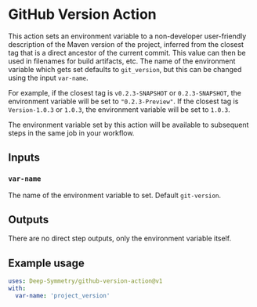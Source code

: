 # GitHub Version Action

This action sets an environment variable to a non-developer
user-friendly description of the Maven version of the project,
inferred from the closest tag that is a direct ancestor of the current
commit. This value can then be used in filenames for build artifacts,
etc. The name of the environment variable which gets set defaults to
`git_version`, but this can be changed using the input `var-name`.

For example, if the closest tag is `v0.2.3-SNAPSHOT` or
`0.2.3-SNAPSHOT`, the environment variable will be set to
`"0.2.3-Preview"`. If the closest tag is `Version-1.0.3` or `1.0.3`,
the environment variable will be set to `1.0.3`.

The environment variable set by this action will be available to
subsequent steps in the same job in your workflow.

## Inputs

### `var-name`

The name of the environment variable to set. Default `git-version`.

## Outputs

There are no direct step outputs, only the environment variable
itself.

## Example usage

```yaml
uses: Deep-Symmetry/github-version-action@v1
with:
  var-name: 'project_version'
```
